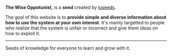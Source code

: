 **The Wise Oppotunist**, is a **seed** created by [luseeds](https://github.com/luseeds).

The goal of this website is to __provide simple and diverse information about how to use the system at your own interest__.
It's mainly targetted to people who realize that the system is unfair or incorrect and give them ideas on how to exploit it.

----

Seeds of knowledge for everyone to learn and grow with it.
